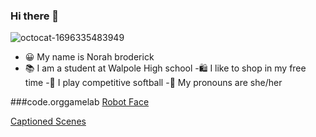### Hi there 👋
![octocat-1696335483949](https://github.com/norahbroderick/norahbroderick/assets/146837143/5d6f87d1-bfe6-4b93-9d58-7eba47380c44)
- 😀 My name is Norah broderick
- 📚 I am a student at Walpole High school
-🛍 I like to shop in my free time
-🥎 I play competitive softball
-👩 My pronouns are she/her

###code.orggamelab
[Robot Face](https://joannereuther.github.io/RobotFace/)
>
[Captioned Scenes]([https://studio.code.org/projects/gamelab/C6EA16hmGgb8blQpkuv5XEV2jWf_16vNYOCsbSC6Qog](https://studio.code.org/s/csd3-2023/lessons/11/levels/5)https://studio.code.org/s/csd3-2023/lessons/11/levels/5)
>
